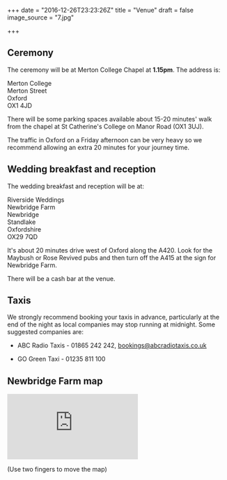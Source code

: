+++
date = "2016-12-26T23:23:26Z"
title = "Venue"
draft = false
image_source = "7.jpg"

+++

## Ceremony

The ceremony will be at Merton College Chapel at **1.15pm**. The address is:

Merton College  
Merton Street  
Oxford  
OX1 4JD

There will be some parking spaces available about 15-20 minutes' walk from the chapel at St Catherine's College on Manor Road (OX1 3UJ).

The traffic in Oxford on a Friday afternoon can be very heavy so we recommend allowing an extra 20 minutes for your journey time.

## Wedding breakfast and reception

The wedding breakfast and reception will be at:

Riverside Weddings  
Newbridge Farm  
Newbridge  
Standlake  
Oxfordshire  
OX29 7QD

It's about 20 minutes drive west of Oxford along the A420. Look for the Maybush or Rose Revived pubs and then turn off the A415 at the sign for Newbridge Farm.

There will be a cash bar at the venue.

## Taxis

We strongly recommend booking your taxis in advance, particularly at the end of the night as local companies may stop running at midnight. Some suggested companies are:

* ABC Radio Taxis - 01865 242 242, bookings@abcradiotaxis.co.uk

* GO Green Taxi - 01235 811 100

## Newbridge Farm map

<iframe frameborder="0" src="https://www.google.com/maps/embed/v1/place?q=place_id:ChIJYar-45jJdkgRk1ICsexB88s&key=AIzaSyBG3Io5X9keI-N_tPLavwc7sG56agy9C6c" allowfullscreen></iframe>

<p class="mobile-advice">(Use two fingers to move the map)</p>